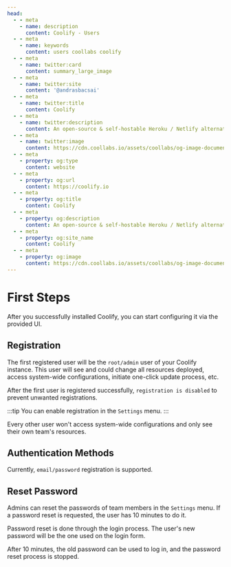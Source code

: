 ```yaml
---
head:
  - - meta
    - name: description
      content: Coolify - Users
  - - meta
    - name: keywords
      content: users coollabs coolify 
  - - meta
    - name: twitter:card
      content: summary_large_image
  - - meta
    - name: twitter:site
      content: '@andrasbacsai'
  - - meta
    - name: twitter:title
      content: Coolify
  - - meta
    - name: twitter:description
      content: An open-source & self-hostable Heroku / Netlify alternative.
  - - meta
    - name: twitter:image
      content: https://cdn.coollabs.io/assets/coollabs/og-image-documentation.png
  - - meta
    - property: og:type
      content: website
  - - meta
    - property: og:url
      content: https://coolify.io
  - - meta
    - property: og:title
      content: Coolify
  - - meta
    - property: og:description
      content: An open-source & self-hostable Heroku / Netlify alternative.
  - - meta
    - property: og:site_name
      content: Coolify
  - - meta
    - property: og:image
      content: https://cdn.coollabs.io/assets/coollabs/og-image-documentation.png
---
```

# First Steps
After you successfully installed Coolify, you can start configuring it via the provided UI.

## Registration

The first registered user will be the `root/admin` user of your Coolify instance. This user will see and could change all resources deployed, access system-wide configurations, initiate one-click update process, etc.

 After the first user is registered successfully, `registration is disabled` to prevent unwanted registrations. 

:::tip You can enable registration in the `Settings` menu. 
:::

Every other user won't access system-wide configurations and only see their own team's resources.

## Authentication Methods
Currently, `email/password` registration is supported.

## Reset Password

Admins can reset the passwords of team members in the `Settings` menu. If a password reset is requested, the user has 10 minutes to do it. 

Password reset is done through the login process. The user's new password will be the one used on the login form. 

After 10 minutes, the old password can be used to log in, and the password reset process is stopped. 
